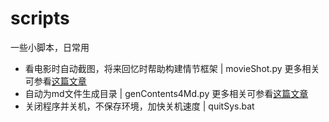 # scripts
一些小脚本，日常用
* 看电影时自动截图，将来回忆时帮助构建情节框架 | movieShot.py 更多相关可参看[这篇文章](http://www.cnblogs.com/findneo/p/6978669.html)
* 自动为md文件生成目录 | genContents4Md.py 更多相关可参看[这篇文章](http://www.cnblogs.com/findneo/p/7083005.html)
* 关闭程序并关机，不保存环境，加快关机速度 | quitSys.bat
